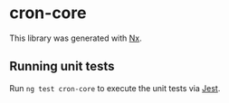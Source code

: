 # cron-core

This library was generated with [Nx](https://nx.dev).

## Running unit tests

Run `ng test cron-core` to execute the unit tests via [Jest](https://jestjs.io).
